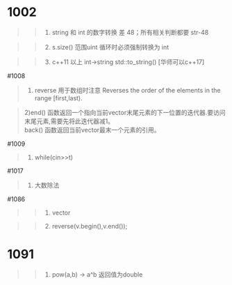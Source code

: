 # 1002
>> 1) string 和 int 的数字转换 差 48；所有相关判断都要 str-48

>> 2) s.size() 范围uint 循环时必须强制转换为 int

>> 3) c++11 以上 int->string std::to_string() [华师可以c++17]

#1008
> 1) reverse 用于数组时注意 Reverses the order of the elements in the range [first,last).

> 2)end() 函数返回一个指向当前vector末尾元素的下一位置的迭代器.要访问末尾元素,需要先将此迭代器减1。  
>   back() 函数返回当前vector最末一个元素的引用。

#1009
>1) while(cin>>t)

#1017
>1) 大数除法

#1086
>> 1) vector

>> 2) reverse(v.begin(),v.end());

# 1091
>> 1) pow(a,b) -> a^b 返回值为double